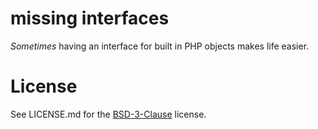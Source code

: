 # missing interfaces

*Sometimes* having an interface for built in PHP objects makes life easier.

# License

See LICENSE.md for the [BSD-3-Clause](http://opensource.org/licenses/BSD-3-Clause) license.